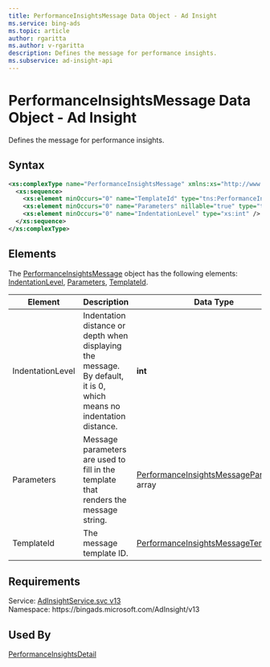 ```yaml
---
title: PerformanceInsightsMessage Data Object - Ad Insight
ms.service: bing-ads
ms.topic: article
author: rgaritta
ms.author: v-rgaritta
description: Defines the message for performance insights.
ms.subservice: ad-insight-api
---
```

# PerformanceInsightsMessage Data Object - Ad Insight
Defines the message for performance insights.

## Syntax
```xml
<xs:complexType name="PerformanceInsightsMessage" xmlns:xs="http://www.w3.org/2001/XMLSchema">
  <xs:sequence>
    <xs:element minOccurs="0" name="TemplateId" type="tns:PerformanceInsightsMessageTemplateId" />
    <xs:element minOccurs="0" name="Parameters" nillable="true" type="tns:ArrayOfPerformanceInsightsMessageParameter" />
    <xs:element minOccurs="0" name="IndentationLevel" type="xs:int" />
  </xs:sequence>
</xs:complexType>
```

## <a name="elements"></a>Elements

The [PerformanceInsightsMessage](performanceinsightsmessage.md) object has the following elements: [IndentationLevel](#indentationlevel), [Parameters](#parameters), [TemplateId](#templateid).

|Element|Description|Data Type|
|-----------|---------------|-------------|
|<a name="indentationlevel"></a>IndentationLevel|Indentation distance or depth when displaying the message. By default, it is 0, which means no indentation distance.|**int**|
|<a name="parameters"></a>Parameters|Message parameters are used to fill in the template that renders the message string.|[PerformanceInsightsMessageParameter](performanceinsightsmessageparameter.md) array|
|<a name="templateid"></a>TemplateId|The message template ID.|[PerformanceInsightsMessageTemplateId](performanceinsightsmessagetemplateid.md)|

## Requirements
Service: [AdInsightService.svc v13](https://adinsight.api.bingads.microsoft.com/Api/Advertiser/AdInsight/v13/AdInsightService.svc)  
Namespace: https\://bingads.microsoft.com/AdInsight/v13  

## Used By
[PerformanceInsightsDetail](performanceinsightsdetail.md)  

